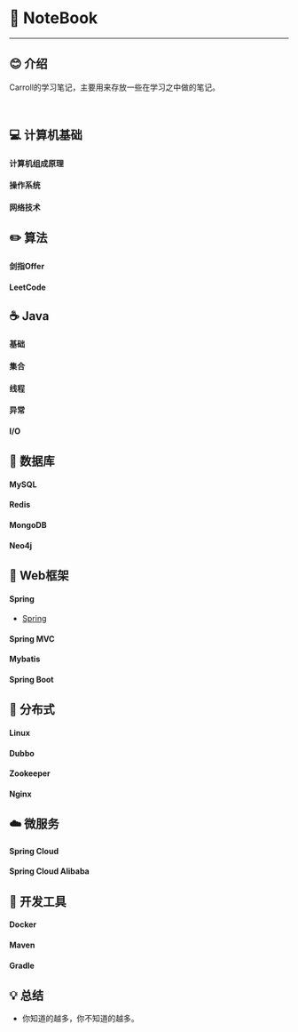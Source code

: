 # 📕 NoteBook

------------

## 😊 介绍

Carroll的学习笔记，主要用来存放一些在学习之中做的笔记。

<br>

## 💻 计算机基础
#### 计算机组成原理
#### 操作系统
#### 网络技术

## ✏️ 算法
#### 剑指Offer
#### LeetCode
## ☕️ Java
#### 基础
#### 集合
#### 线程
#### 异常
#### I/O
## 💾 数据库
#### MySQL
#### Redis
#### MongoDB
#### Neo4j
## 📝 Web框架
#### Spring
- [Spring](notes/Spring.md)

#### Spring MVC
#### Mybatis
#### Spring Boot
## 🎨 分布式
#### Linux
#### Dubbo
#### Zookeeper
#### Nginx
## ☁️ 微服务
#### Spring Cloud
#### Spring Cloud Alibaba
## 🔧 开发工具
#### Docker
#### Maven
#### Gradle
## 💡 总结
- 你知道的越多，你不知道的越多。
